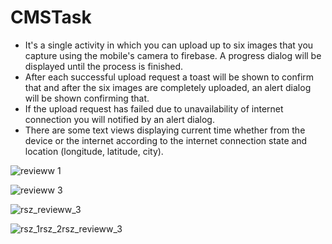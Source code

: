 # CMSTask
* It's a single activity in which you can upload up to six images that you capture using the mobile's camera to firebase. A progress dialog will be displayed until the process is finished.
* After each successful upload request a toast will be shown to confirm that and after the six images are completely uploaded, an alert dialog will be shown confirming that.
* If the upload request has failed due to unavailability of internet connection you will notified by an alert dialog.
* There are some text views displaying current time whether from the device or the internet according to the internet connection state and location (longitude, latitude, city). 

![revieww 1](https://user-images.githubusercontent.com/24354705/45464794-7aa92580-b712-11e8-986b-38242fe050e5.jpg)

![revieww 3](https://user-images.githubusercontent.com/24354705/45464804-885eab00-b712-11e8-955e-14db0713366e.jpg)

![rsz_revieww_3](https://user-images.githubusercontent.com/24354705/45465274-bcd36680-b714-11e8-93ed-bfe7df93fa37.jpg)


![rsz_1rsz_2rsz_revieww_3](https://user-images.githubusercontent.com/24354705/45465378-2b182900-b715-11e8-9030-1f1938d05d38.jpg)
